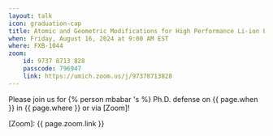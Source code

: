 ```yaml
---
layout: talk
icon: graduation-cap
title: Atomic and Geometric Modifications for High Performance Li-ion Electrodes
when: Friday, August 16, 2024 at 9:00 AM EST
where: FXB-1044
zoom:
    id: 9737 8713 828
    passcode: 796947
    link: https://umich.zoom.us/j/97378713828
---
```



Please join us for {% person mbabar 's %} Ph.D. defense on {{ page.when }} in {{ page.where }} or via [Zoom]!

[Zoom]: {{ page.zoom.link }}
